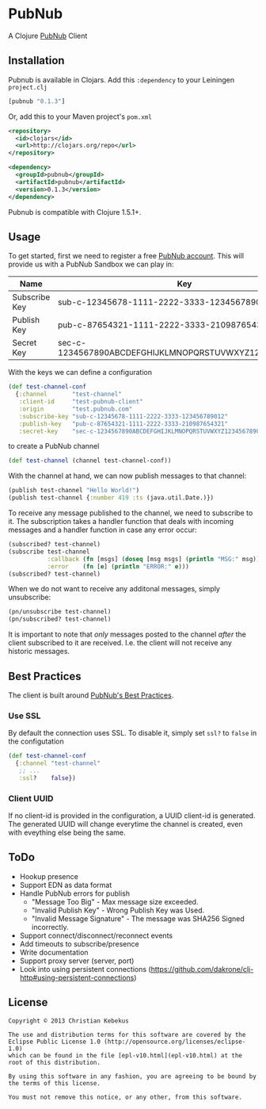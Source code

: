 # PubNub #

A Clojure [PubNub][pubnub] Client

## Installation ##

Pubnub is available in Clojars. Add this `:dependency` to your Leiningen
`project.clj`

```clojure
[pubnub "0.1.3"]
```

Or, add this to your Maven project's `pom.xml`

```xml
<repository>
  <id>clojars</id>
  <url>http://clojars.org/repo</url>
</repository>

<dependency>
  <groupId>pubnub</groupId>
  <artifactId>pubnub</artifactId>
  <version>0.1.3</version>
</dependency>
```

Pubnub is compatible with Clojure 1.5.1+.


## Usage ##

To get started, first we need to register a free [PubNub account][pubnub-account].
This will provide us with a PubNub Sandbox we can play in:


| Name          | Key                                                    |
|---------------|--------------------------------------------------------|
| Subscribe Key	| sub-c-12345678-1111-2222-3333-123456789012             |
| Publish Key	| pub-c-87654321-1111-2222-3333-210987654321             |
| Secret Key	| sec-c-1234567890ABCDEFGHIJKLMNOPQRSTUVWXYZ123456789012 |


With the keys we can define a configuration

```clojure
(def test-channel-conf
  {:channel       "test-channel"
   :client-id     "test-pubnub-client"
   :origin        "test.pubnub.com"
   :subscribe-key "sub-c-12345678-1111-2222-3333-123456789012"
   :publish-key   "pub-c-87654321-1111-2222-3333-210987654321"
   :secret-key    "sec-c-1234567890ABCDEFGHIJKLMNOPQRSTUVWXYZ123456789012"})
```

to create a PubNub channel

```clojure
(def test-channel (channel test-channel-conf))
```

With the channel at hand, we can now publish messages to that channel:

```clojure
(publish test-channel "Hello World!")
(publish test-channel {:number 419 :ts (java.util.Date.)})
```

To receive any message published to the channel, we need
to subscribe to it. The subscription takes a handler function
that deals with incoming messages and a handler function in case
any error occur:

```clojure
(subscribed? test-channel)
(subscribe test-channel
           :callback (fn [msgs] (doseq [msg msgs] (println "MSG:" msg)))
		   :error    (fn [e] (println "ERROR:" e)))
(subscribed? test-channel)
```

When we do not want to receive any additonal messages,
simply unsubscribe:

```clojure
(pn/unsubscribe test-channel)
(pn/subscribed? test-channel)
```

It is important to note that *only* messages posted to the channel
*after* the client subscribed to it are received. I.e. the client
will not receive any historic messages.


## Best Practices ##

The client is built around [PubNub's Best Practices][pubnub-best-practices].

### Use SSL ###

By default the connection uses SSL. To disable it, simply set `ssl?`
to `false` in the configutation

```clojure
(def test-channel-conf
  {:channel "test-channel"
   ;; ...
   :ssl?    false})
```

### Client UUID ###

If no client-id is provided in the configuration, a UUID client-id is
generated. The generated UUID will change everytime the channel is
created, even with eveything else being the same.


## ToDo ##

* Hookup presence
* Support EDN as data format
* Handle PubNub errors for publish
    * "Message Too Big" - Max message size exceeded.
    * "Invalid Publish Key" - Wrong Publish Key was Used.
    * "Invalid Message Signature" - The message was SHA256 Signed incorrectly.
* Support connect/disconnect/reconnect events
* Add timeouts to subscribe/presence
* Write documentation
* Support proxy server (server, port)
* Look into using persistent connections (https://github.com/dakrone/clj-http#using-persistent-connections)


## License ##

    Copyright © 2013 Christian Kebekus

    The use and distribution terms for this software are covered by the
    Eclipse Public License 1.0 (http://opensource.org/licenses/eclipse-1.0)
    which can be found in the file [epl-v10.html](epl-v10.html) at the
    root of this distribution.

    By using this software in any fashion, you are agreeing to be bound by
    the terms of this license.

    You must not remove this notice, or any other, from this software.


[pubnub]: http://www.pubnub.com
[pubnub-account]: http://www.pubnub.com/account
[pubnub-best-practices]: http://bit.ly/GX6JFG
